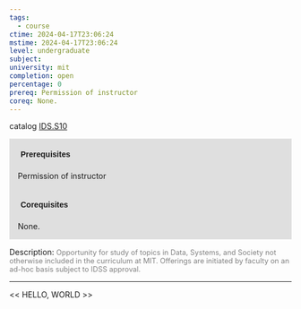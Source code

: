 ```yaml
---
tags:
  - course
ctime: 2024-04-17T23:06:24
mstime: 2024-04-17T23:06:24
level: undergraduate
subject: 
university: mit
completion: open
percentage: 0
prereq: Permission of instructor
coreq: None.
---
```


catalog [IDS.S10](http://student.mit.edu/catalog/mIDSa.html#IDS.S10)

<span style="display: block; padding: 15px; background-color: rgb(100, 100, 100, 0.2);"><font id="m_prereq4066_0" style="display: block; font-family: Arial, sans-serif; font-weight: bold; padding: 5px">Prerequisites</font><br><span id="prereq4066_0">Permission of instructor</span></span>
<span style="display: block; padding: 15px; background-color: rgb(100, 100, 100, 0.2);"><font id="m_coreq4066_0" style="display: block; font-family: Arial, sans-serif; font-weight: bold; padding: 5px">Corequisites</font><br><span id="coreq4066_0">None.</span></span>

<font style="">Description:</font>
<font style="color: grey; font-size: 0.8rem;">Opportunity for study of topics in Data, Systems, and Society not otherwise included in the curriculum at MIT. Offerings are initiated by faculty on an ad-hoc basis subject to IDSS approval.</font>



---

<< HELLO, WORLD >>
